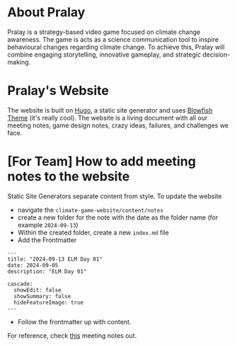 # About Pralay
Pralay is a strategy-based video game focused on climate change awareness. The game is acts as a science communication tool to inspire behavioural changes regarding climate change. To achieve this, Pralay will combine engaging storytelling, innovative gameplay, and strategic decision-making.
# Pralay's Website

The website is built on [Hugo](https://gohugo.io/getting-started/quick-start/), a static site generator and uses [Blowfish Theme](https://blowfish.page/) (it's really cool). The website is a living document with all our meeting notes, game design notes, crazy ideas, failures, and challenges we face.

# [For Team] How to add meeting notes to the website
Static Site Generators separate content from style.
To update the website
- navigate the `climate-game-website/content/notes`
- create a new folder for the note with the date as the folder name (for example `2024-09-13`)
- Within the created folder, create a new `index.md` file
- Add the Frontmatter
```
---
title: "2024-09-13 ELM Day 01"
date: 2024-09-05
description: "ELM Day 01"

cascade:
  showEdit: false
  showSummary: false
  hideFeatureImage: true
---
```
- Follow the frontmatter up with content.

For reference, check [this](https://github.com/ham-saat-saat-hai/climate-game-website/blob/main/content/notes/2024-09-13/index.md?plain=1) meeting notes out.

